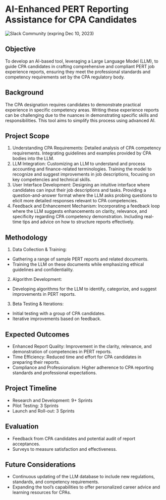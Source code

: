 # AI-Enhanced PERT Reporting Assistance for CPA Candidates

![Slack Community (expring Dec 10, 2023)](https://join.slack.com/t/pertgpt/shared_invite/zt-26urht86b-EIxruvhPewqVObMyXnBpTA)

## Objective
To develop an AI-based tool, leveraging a Large Language Model (LLM), to guide CPA candidates in crafting comprehensive and compliant PERT job experience reports, ensuring they meet the professional standards and competency requirements set by the CPA regulatory body.

## Background
The CPA designation requires candidates to demonstrate practical experience in specific competency areas. Writing these experience reports can be challenging due to the nuances in demonstrating specific skills and responsibilities. This tool aims to simplify this process using advanced AI.

## Project Scope
1. Understanding CPA Requirements:
Detailed analysis of CPA competency requirements.
Integrating guidelines and examples provided by CPA bodies into the LLM.
2. LLM Integration:
Customizing an LLM to understand and process accounting and finance-related terminologies.
Training the model to recognize and suggest improvements in job descriptions, focusing on key competencies and technical skills.
3. User Interface Development:
Designing an intuitive interface where candidates can input their job descriptions and tasks.
Providing a question-and-answer format where the LLM asks probing questions to elicit more detailed responses relevant to CPA competencies.
4. Feedback and Enhancement Mechanism:
Incorporating a feedback loop where the LLM suggests enhancements on clarity, relevance, and specificity regarding CPA competency demonstration.
Including real-time tips and advice on how to structure reports effectively.

## Methodology
1. Data Collection & Training:
- Gathering a range of sample PERT reports and related documents.
- Training the LLM on these documents while emphasizing ethical guidelines and confidentiality.

2. Algorithm Development:
- Developing algorithms for the LLM to identify, categorize, and suggest improvements in PERT reports.

3. Beta Testing & Iterations:
- Initial testing with a group of CPA candidates.
- Iterative improvements based on feedback.

## Expected Outcomes
- Enhanced Report Quality: Improvement in the clarity, relevance, and demonstration of competencies in PERT reports.
- Time Efficiency: Reduced time and effort for CPA candidates in preparing their reports.
- Compliance and Professionalism: Higher adherence to CPA reporting standards and professional expectations.

## Project Timeline
- Research and Development: 9+ Sprints
- Pilot Testing: 3 Sprints
- Launch and Roll-out: 3 Sprints

## Evaluation
- Feedback from CPA candidates and potential audit of report acceptances.
- Surveys to measure satisfaction and effectiveness.

## Future Considerations
- Continuous updating of the LLM database to include new regulations, standards, and competency requirements.
- Expanding the tool’s capabilities to offer personalized career advice and learning resources for CPAs.
